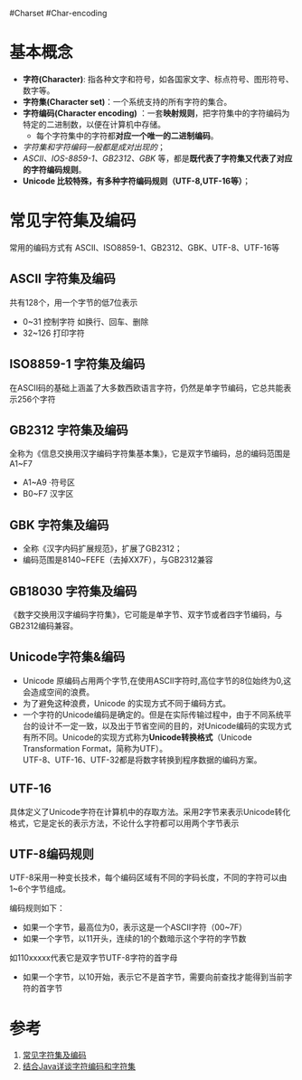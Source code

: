 #Charset #Char-encoding
# 基本概念
-   **字符(Character)**: 指各种文字和符号，如各国家文字、标点符号、图形符号、数字等。
-   **字符集(Character set)**：一个系统支持的所有字符的集合。
-   **字符编码(Character encoding)** ：一套**映射规则**，把字符集中的字符编码为特定的二进制数，以便在计算机中存储。
	- 每个字符集中的字符都**对应一个唯一的二进制编码**。
- *字符集和字符编码一般都是成对出现的*；
- *ASCII、IOS-8859-1、GB2312、GBK* 等，都是**既代表了字符集又代表了对应的字符编码规则**。
- **Unicode 比较特殊，有多种字符编码规则（UTF-8,UTF-16等）**；


# 常见字符集及编码
常用的编码方式有 ASCII、ISO8859-1、GB2312、GBK、UTF-8、UTF-16等

## ASCII 字符集及编码
共有128个，用一个字节的低7位表示
-   0~31 控制字符 如换行、回车、删除
-   32~126 打印字符

## ISO8859-1 字符集及编码
在ASCII码的基础上涵盖了大多数西欧语言字符，仍然是单字节编码，它总共能表示256个字符

## GB2312 字符集及编码
全称为《信息交换用汉字编码字符集基本集》，它是双字节编码，总的编码范围是A1~F7
-   A1~A9 ·符号区
-   B0~F7 汉字区

## GBK 字符集及编码
- 全称《汉字内码扩展规范》，扩展了GB2312；
- 编码范围是8140~FEFE（去掉XX7F），与GB2312兼容

## GB18030 字符集及编码
《数字交换用汉字编码字符集》，它可能是单字节、双字节或者四字节编码，与GB2312编码兼容。


## Unicode字符集&编码
- Unicode 原编码占用两个字节,在使用ASCII字符时,高位字节的8位始终为0,这会造成空间的浪费。
- 为了避免这种浪费，Unicode 的实现方式不同于编码方式。
- 一个字符的Unicode编码是确定的。但是在实际传输过程中，由于不同系统平台的设计不一定一致，以及出于节省空间的目的，对Unicode编码的实现方式有所不同。Unicode的实现方式称为**Unicode转换格式**（Unicode Transformation Format，简称为UTF）。  
UTF-8、UTF-16、UTF-32都是将数字转换到程序数据的编码方案。

## UTF-16

具体定义了Unicode字符在计算机中的存取方法。采用2字节来表示Unicode转化格式，它是定长的表示方法，不论什么字符都可以用两个字节表示

## UTF-8编码规则

UTF-8采用一种变长技术，每个编码区域有不同的字码长度，不同的字符可以由1~6个字节组成。

编码规则如下：
-   如果一个字节，最高位为0，表示这是一个ASCII字符（00~7F）
-   如果一个字节，以11开头，连续的1的个数暗示这个字符的字节数

如110xxxxx代表它是双字节UTF-8字符的首字母
-   如果一个字节，以10开始，表示它不是首字节，需要向前查找才能得到当前字符的首字节

# 参考
1. [常见字符集及编码](https://www.cnblogs.com/chiguozi/p/5860364.html)
2. [结合Java详谈字符编码和字符集](https://blog.csdn.net/nlznlz/article/details/80950596)